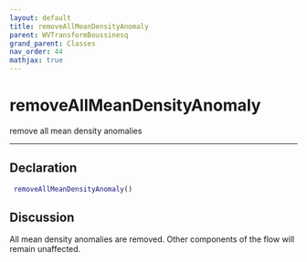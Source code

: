 ```yaml
---
layout: default
title: removeAllMeanDensityAnomaly
parent: WVTransformBoussinesq
grand_parent: Classes
nav_order: 44
mathjax: true
---
```


#  removeAllMeanDensityAnomaly

remove all mean density anomalies


---

## Declaration
```matlab
 removeAllMeanDensityAnomaly()
```
## Discussion

  All mean density anomalies are removed. Other components of the flow will remain unaffected.
 
    
